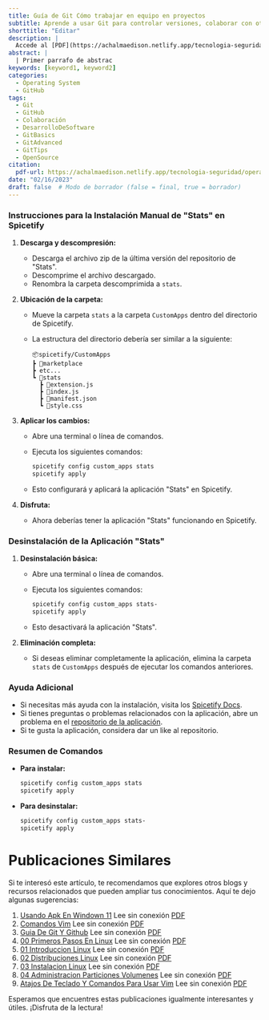```yaml
---
title: Guía de Git Cómo trabajar en equipo en proyectos
subtitle: Aprende a usar Git para controlar versiones, colaborar con otros desarrolladores y mantener tu código organizado.
shorttitle: "Editar"
description: |
  Accede al [PDF](https://achalmaedison.netlify.app/tecnologia-seguridad/operating-system/2023-02-16-guia-de-git-y-github/index.pdf) completo aquí. Actualizar enlace
abstract: |
  | Primer parrafo de abstrac
keywords: [keyword1, keyword2]
categories:
  - Operating System
  - GitHub
tags:
  - Git
  - GitHub
  - Colaboración
  - DesarrolloDeSoftware
  - GitBasics
  - GitAdvanced
  - GitTips
  - OpenSource
citation:
  pdf-url: https://achalmaedison.netlify.app/tecnologia-seguridad/operating-system/2023-02-16-guia-de-git-y-github/index.pdf
date: "02/16/2023"
draft: false  # Modo de borrador (false = final, true = borrador)
---
```








### Instrucciones para la Instalación Manual de "Stats" en Spicetify

1. **Descarga y descompresión:**
   - Descarga el archivo zip de la última versión del repositorio de "Stats".
   - Descomprime el archivo descargado.
   - Renombra la carpeta descomprimida a `stats`.

2. **Ubicación de la carpeta:**
   - Mueve la carpeta `stats` a la carpeta `CustomApps` dentro del directorio de Spicetify.
   - La estructura del directorio debería ser similar a la siguiente:

     ```
     📦spicetify/CustomApps
     ┣ 📂marketplace
     ┣ etc...
     ┗ 📂stats
       ┣ 📜extension.js
       ┣ 📜index.js
       ┣ 📜manifest.json
       ┗ 📜style.css
     ```

3. **Aplicar los cambios:**
   - Abre una terminal o línea de comandos.
   - Ejecuta los siguientes comandos:

     ```sh
     spicetify config custom_apps stats
     spicetify apply
     ```

   - Esto configurará y aplicará la aplicación "Stats" en Spicetify.

4. **Disfruta:**
   - Ahora deberías tener la aplicación "Stats" funcionando en Spicetify.

### Desinstalación de la Aplicación "Stats"

1. **Desinstalación básica:**
   - Abre una terminal o línea de comandos.
   - Ejecuta los siguientes comandos:

     ```sh
     spicetify config custom_apps stats-
     spicetify apply
     ```

   - Esto desactivará la aplicación "Stats".

2. **Eliminación completa:**
   - Si deseas eliminar completamente la aplicación, elimina la carpeta `stats` de `CustomApps` después de ejecutar los comandos anteriores.

### Ayuda Adicional

- Si necesitas más ayuda con la instalación, visita los [Spicetify Docs](https://github.com/khanhas/spicetify-cli/wiki).
- Si tienes preguntas o problemas relacionados con la aplicación, abre un problema en el [repositorio de la aplicación](https://github.com/).
- Si te gusta la aplicación, considera dar un like al repositorio.

### Resumen de Comandos

- **Para instalar:**
  ```sh
  spicetify config custom_apps stats
  spicetify apply
  ```

- **Para desinstalar:**
  ```sh
  spicetify config custom_apps stats-
  spicetify apply
  ```




# Publicaciones Similares

Si te interesó este artículo, te recomendamos que explores otros blogs y recursos relacionados que pueden ampliar tus conocimientos. Aquí te dejo algunas sugerencias:


1. [Usando Apk En Windown 11](https://achalmaedison.netlify.app/tecnologia-seguridad/operating-system/2021-10-21-usando-apk-en-windown-11) Lee sin conexión [PDF](https://achalmaedison.netlify.app/tecnologia-seguridad/operating-system/2021-10-21-usando-apk-en-windown-11/index.pdf)
2. [Comandos Vim](https://achalmaedison.netlify.app/tecnologia-seguridad/operating-system/2022-09-27-comandos-vim) Lee sin conexión [PDF](https://achalmaedison.netlify.app/tecnologia-seguridad/operating-system/2022-09-27-comandos-vim/index.pdf)
3. [Guia De Git Y Github](https://achalmaedison.netlify.app/tecnologia-seguridad/operating-system/2023-02-16-guia-de-git-y-github) Lee sin conexión [PDF](https://achalmaedison.netlify.app/tecnologia-seguridad/operating-system/2023-02-16-guia-de-git-y-github/index.pdf)
4. [00 Primeros Pasos En Linux](https://achalmaedison.netlify.app/tecnologia-seguridad/operating-system/2023-05-02-00-primeros-pasos-en-linux) Lee sin conexión [PDF](https://achalmaedison.netlify.app/tecnologia-seguridad/operating-system/2023-05-02-00-primeros-pasos-en-linux/index.pdf)
5. [01 Introduccion Linux](https://achalmaedison.netlify.app/tecnologia-seguridad/operating-system/2023-06-17-01-introduccion-linux) Lee sin conexión [PDF](https://achalmaedison.netlify.app/tecnologia-seguridad/operating-system/2023-06-17-01-introduccion-linux/index.pdf)
6. [02 Distribuciones Linux](https://achalmaedison.netlify.app/tecnologia-seguridad/operating-system/2023-06-18-02-distribuciones-linux) Lee sin conexión [PDF](https://achalmaedison.netlify.app/tecnologia-seguridad/operating-system/2023-06-18-02-distribuciones-linux/index.pdf)
7. [03 Instalacion Linux](https://achalmaedison.netlify.app/tecnologia-seguridad/operating-system/2023-06-19-03-instalacion-linux) Lee sin conexión [PDF](https://achalmaedison.netlify.app/tecnologia-seguridad/operating-system/2023-06-19-03-instalacion-linux/index.pdf)
8. [04 Administracion Particiones Volumenes](https://achalmaedison.netlify.app/tecnologia-seguridad/operating-system/2023-06-20-04-administracion-particiones-volumenes) Lee sin conexión [PDF](https://achalmaedison.netlify.app/tecnologia-seguridad/operating-system/2023-06-20-04-administracion-particiones-volumenes/index.pdf)
9. [Atajos De Teclado Y Comandos Para Usar Vim](https://achalmaedison.netlify.app/tecnologia-seguridad/operating-system/2023-07-01-atajos-de-teclado-y-comandos-para-usar-vim) Lee sin conexión [PDF](https://achalmaedison.netlify.app/tecnologia-seguridad/operating-system/2023-07-01-atajos-de-teclado-y-comandos-para-usar-vim/index.pdf)


Esperamos que encuentres estas publicaciones igualmente interesantes y útiles. ¡Disfruta de la lectura!

